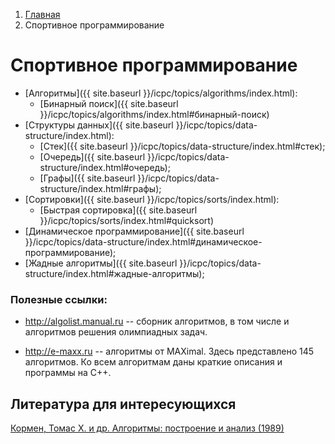 <ol class="breadcrumb">
  <li class="breadcrumb-item"><a href="{{ site.baseurl }}">Главная</a></li>
  <li class="breadcrumb-item active">Спортивное программирование</li>
</ol>

# Спортивное программирование

* [Алгоритмы]({{ site.baseurl }}/icpc/topics/algorithms/index.html):
    * [Бинарный поиск]({{ site.baseurl }}/icpc/topics/algorithms/index.html#бинарный-поиск)
* [Структуры данных]({{ site.baseurl }}/icpc/topics/data-structure/index.html):
    * [Стек]({{ site.baseurl }}/icpc/topics/data-structure/index.html#стек);
    * [Очередь]({{ site.baseurl }}/icpc/topics/data-structure/index.html#очередь);
    * [Графы]({{ site.baseurl }}/icpc/topics/data-structure/index.html#графы);
* [Сортировки]({{ site.baseurl }}/icpc/topics/sorts/index.html):
    * [Быстрая сортировка]({{ site.baseurl }}/icpc/topics/sorts/index.html#quicksort)
* [Динамическое программирование]({{ site.baseurl }}/icpc/topics/data-structure/index.html#динамическое-программирование);
* [Жадные алгоритмы]({{ site.baseurl }}/icpc/topics/data-structure/index.html#жадные-алгоритмы);

### Полезные ссылки:

* <http://algolist.manual.ru> -- сборник алгоритмов, в том числе и алгоритмов решения олимпиадных задач.

* <http://e-maxx.ru> -- алгоритмы от MAXimal. Здесь представлено 145 алгоритмов. Ко всем алгоритмам даны краткие описания и программы на C++.



## Литература для интересующихся
[Кормен, Томас X. и др. Алгоритмы: построение и анализ (1989)](https://lib.fbtuit.uz/assets/files/.-by.......z-lib.org.pdf) <!-- * https://rosvois.ru/upload/annual-report/algoritmyi-postroenie-i-analiz-3-e-izdanie.pdf -->
